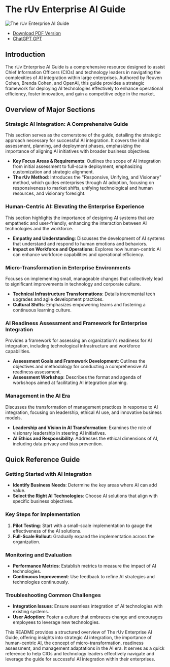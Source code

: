 
# The rUv Enterprise AI Guide
![The rUv Enterprise AI Guide](https://github.com/ruvnet/rUv-Enterprise-AI-Guide/blob/main/assets/intro.png?raw=true)
- [Download PDF Version ](https://github.com/ruvnet/rUv-Enterprise-AI-Guide/blob/main/Strategic%20Enterprise%20AI%20Guide%20%20-%20v01.pdf)
- [ChatGPT GPT](https://chatgpt.com/g/g-XcDt6yTZa-ruv-enterprise-ai-consulting-bot)

## Introduction

The rUv Enterprise AI Guide is a comprehensive resource designed to assist Chief Information Officers (CIOs) and technology leaders in navigating the complexities of AI integration within large enterprises. Authored by Reuven Cohen, Brenda Cohen, and OpenAI, this guide provides a strategic framework for deploying AI technologies effectively to enhance operational efficiency, foster innovation, and gain a competitive edge in the market.

## Overview of Major Sections

### Strategic AI Integration: A Comprehensive Guide

This section serves as the cornerstone of the guide, detailing the strategic approach necessary for successful AI integration. It covers the initial assessment, planning, and deployment phases, emphasizing the importance of aligning AI initiatives with broader business objectives.

- **Key Focus Areas & Requirements**: Outlines the scope of AI integration from initial assessment to full-scale deployment, emphasizing customization and strategic alignment.
- **The rUv Method**: Introduces the "Responsive, Unifying, and Visionary" method, which guides enterprises through AI adoption, focusing on responsiveness to market shifts, unifying technological and human resources, and visionary foresight.

### Human-Centric AI: Elevating the Enterprise Experience

This section highlights the importance of designing AI systems that are empathetic and user-friendly, enhancing the interaction between AI technologies and the workforce.

- **Empathy and Understanding**: Discusses the development of AI systems that understand and respond to human emotions and behaviors.
- **Impact on Workforce and Operations**: Explores how human-centric AI can enhance workforce capabilities and operational efficiency.

### Micro-Transformation in Enterprise Environments

Focuses on implementing small, manageable changes that collectively lead to significant improvements in technology and corporate culture.

- **Technical Infrastructure Transformations**: Details incremental tech upgrades and agile development practices.
- **Cultural Shifts**: Emphasizes empowering teams and fostering a continuous learning culture.

### AI Readiness Assessment and Framework for Enterprise Integration

Provides a framework for assessing an organization's readiness for AI integration, including technological infrastructure and workforce capabilities.

- **Assessment Goals and Framework Development**: Outlines the objectives and methodology for conducting a comprehensive AI readiness assessment.
- **Assessment Workshop**: Describes the format and agenda of workshops aimed at facilitating AI integration planning.

### Management in the AI Era

Discusses the transformation of management practices in response to AI integration, focusing on leadership, ethical AI use, and innovative business models.

- **Leadership and Vision in AI Transformation**: Examines the role of visionary leadership in steering AI initiatives.
- **AI Ethics and Responsibility**: Addresses the ethical dimensions of AI, including data privacy and bias prevention.

## Quick Reference Guide

### Getting Started with AI Integration

- **Identify Business Needs**: Determine the key areas where AI can add value.
- **Select the Right AI Technologies**: Choose AI solutions that align with specific business objectives.

### Key Steps for Implementation

1. **Pilot Testing**: Start with a small-scale implementation to gauge the effectiveness of the AI solutions.
2. **Full-Scale Rollout**: Gradually expand the implementation across the organization.

### Monitoring and Evaluation

- **Performance Metrics**: Establish metrics to measure the impact of AI technologies.
- **Continuous Improvement**: Use feedback to refine AI strategies and technologies continuously.

### Troubleshooting Common Challenges

- **Integration Issues**: Ensure seamless integration of AI technologies with existing systems.
- **User Adoption**: Foster a culture that embraces change and encourages employees to leverage new technologies.

This README provides a structured overview of The rUv Enterprise AI Guide, offering insights into strategic AI integration, the importance of human-centric AI, the concept of micro-transformation, readiness assessment, and management adaptations in the AI era. It serves as a quick reference to help CIOs and technology leaders effectively navigate and leverage the guide for successful AI integration within their enterprises. 
